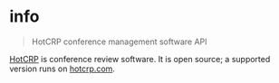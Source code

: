 # info

> HotCRP conference management software API

[HotCRP](https://github.com/kohler/hotcrp/) is conference review software. It
is open source; a supported version runs on [hotcrp.com](https://hotcrp.com/).
